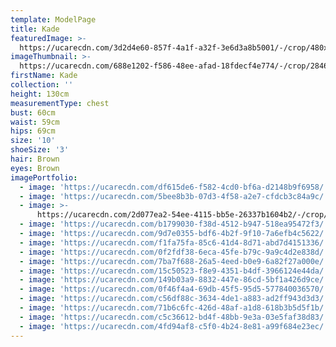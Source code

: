 ```yaml
---
template: ModelPage
title: Kade
featuredImage: >-
  https://ucarecdn.com/3d2d4e60-857f-4a1f-a32f-3e6d3a8b5001/-/crop/480x240/0,0/-/preview/
imageThumbnail: >-
  https://ucarecdn.com/688e1202-f586-48ee-afad-18fdecf4e774/-/crop/2846x2898/1191,0/-/preview/
firstName: Kade
collection: ''
height: 130cm
measurementType: chest
bust: 60cm
waist: 59cm
hips: 69cm
size: '10'
shoeSize: '3'
hair: Brown
eyes: Brown
imagePortfolio:
  - image: 'https://ucarecdn.com/df615de6-f582-4cd0-bf6a-d2148b9f6958/'
  - image: 'https://ucarecdn.com/5bee8b3b-07d3-4f58-a2e7-cfdcb3c84a9c/'
  - image: >-
      https://ucarecdn.com/2d077ea2-54ee-4115-bb5e-26337b1604b2/-/crop/452x473/9,0/-/preview/
  - image: 'https://ucarecdn.com/b1799030-f38d-4512-b947-518ea95472f3/'
  - image: 'https://ucarecdn.com/9d7e0355-bdf6-4b2f-9f10-7a6efb4c5622/'
  - image: 'https://ucarecdn.com/f1fa75fa-85c6-41d4-8d71-abd7d4151336/'
  - image: 'https://ucarecdn.com/0f2fdf38-6eca-45fe-b79c-9a9c4d2e838d/'
  - image: 'https://ucarecdn.com/7ba7f688-26a5-4eed-b0e9-6a82f27a000e/'
  - image: 'https://ucarecdn.com/15c50523-f8e9-4351-b4df-3966124e44da/'
  - image: 'https://ucarecdn.com/149b03a9-8832-447e-86cd-5bf1a426d9ce/'
  - image: 'https://ucarecdn.com/0f46f4a4-69db-45f5-95d5-577840036570/'
  - image: 'https://ucarecdn.com/c56df88c-3634-4de1-a883-ad2ff943d3d3/'
  - image: 'https://ucarecdn.com/71b6c6fc-426d-48af-a1d8-618b3b5d5f1b/'
  - image: 'https://ucarecdn.com/c5c36612-bd4f-48bb-9e3a-03e5faf38d83/'
  - image: 'https://ucarecdn.com/4fd94af8-c5f0-4b24-8e81-a99f684e23ec/'
---
```


